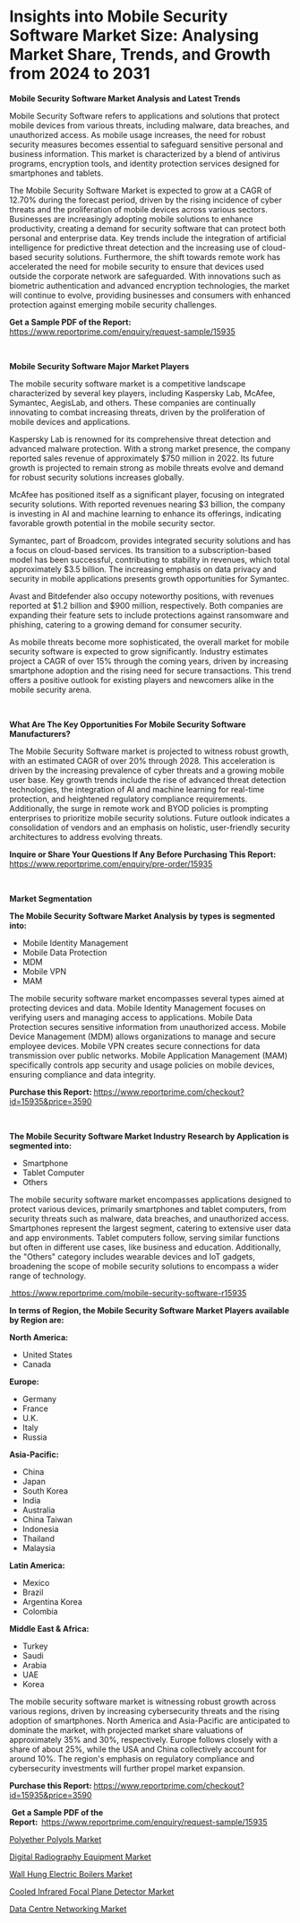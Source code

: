 <p><h1>Insights into Mobile Security Software Market Size: Analysing Market Share, Trends, and Growth from 2024 to 2031</h1></p><p><strong>Mobile Security Software Market Analysis and Latest Trends</strong></p>
<p><p>Mobile Security Software refers to applications and solutions that protect mobile devices from various threats, including malware, data breaches, and unauthorized access. As mobile usage increases, the need for robust security measures becomes essential to safeguard sensitive personal and business information. This market is characterized by a blend of antivirus programs, encryption tools, and identity protection services designed for smartphones and tablets.</p><p>The Mobile Security Software Market is expected to grow at a CAGR of 12.70% during the forecast period, driven by the rising incidence of cyber threats and the proliferation of mobile devices across various sectors. Businesses are increasingly adopting mobile solutions to enhance productivity, creating a demand for security software that can protect both personal and enterprise data. Key trends include the integration of artificial intelligence for predictive threat detection and the increasing use of cloud-based security solutions. Furthermore, the shift towards remote work has accelerated the need for mobile security to ensure that devices used outside the corporate network are safeguarded. With innovations such as biometric authentication and advanced encryption technologies, the market will continue to evolve, providing businesses and consumers with enhanced protection against emerging mobile security challenges.</p></p>
<p><strong>Get a Sample PDF of the Report:&nbsp;</strong> <a href="https://www.reportprime.com/enquiry/request-sample/15935?utm_campaign=1105&utm_medium=2&utm_source=Github&utm_content=ia&utm_term=30112024&utm_id=mobile-security-software">https://www.reportprime.com/enquiry/request-sample/15935</a></p>
<p>&nbsp;</p>
<p><strong>Mobile Security Software Major Market Players</strong></p>
<p><p>The mobile security software market is a competitive landscape characterized by several key players, including Kaspersky Lab, McAfee, Symantec, AegisLab, and others. These companies are continually innovating to combat increasing threats, driven by the proliferation of mobile devices and applications.</p><p>Kaspersky Lab is renowned for its comprehensive threat detection and advanced malware protection. With a strong market presence, the company reported sales revenue of approximately $750 million in 2022. Its future growth is projected to remain strong as mobile threats evolve and demand for robust security solutions increases globally.</p><p>McAfee has positioned itself as a significant player, focusing on integrated security solutions. With reported revenues nearing $3 billion, the company is investing in AI and machine learning to enhance its offerings, indicating favorable growth potential in the mobile security sector.</p><p>Symantec, part of Broadcom, provides integrated security solutions and has a focus on cloud-based services. Its transition to a subscription-based model has been successful, contributing to stability in revenues, which total approximately $3.5 billion. The increasing emphasis on data privacy and security in mobile applications presents growth opportunities for Symantec.</p><p>Avast and Bitdefender also occupy noteworthy positions, with revenues reported at $1.2 billion and $900 million, respectively. Both companies are expanding their feature sets to include protections against ransomware and phishing, catering to a growing demand for consumer security.</p><p>As mobile threats become more sophisticated, the overall market for mobile security software is expected to grow significantly. Industry estimates project a CAGR of over 15% through the coming years, driven by increasing smartphone adoption and the rising need for secure transactions. This trend offers a positive outlook for existing players and newcomers alike in the mobile security arena.</p></p>
<p>&nbsp;</p>
<p><strong>What Are The Key Opportunities For Mobile Security Software Manufacturers?</strong></p>
<p><p>The Mobile Security Software market is projected to witness robust growth, with an estimated CAGR of over 20% through 2028. This acceleration is driven by the increasing prevalence of cyber threats and a growing mobile user base. Key growth trends include the rise of advanced threat detection technologies, the integration of AI and machine learning for real-time protection, and heightened regulatory compliance requirements. Additionally, the surge in remote work and BYOD policies is prompting enterprises to prioritize mobile security solutions. Future outlook indicates a consolidation of vendors and an emphasis on holistic, user-friendly security architectures to address evolving threats.</p></p>
<p><strong>Inquire or Share Your Questions If Any Before Purchasing This Report:</strong> <a href="https://www.reportprime.com/enquiry/pre-order/15935?utm_campaign=1105&utm_medium=2&utm_source=Github&utm_content=ia&utm_term=30112024&utm_id=mobile-security-software">https://www.reportprime.com/enquiry/pre-order/15935</a></p>
<p>&nbsp;</p>
<p><strong>Market Segmentation</strong></p>
<p><strong>The Mobile Security Software Market Analysis by types is segmented into:</strong></p>
<p><ul><li>Mobile Identity Management</li><li>Mobile Data Protection</li><li>MDM</li><li>Mobile VPN</li><li>MAM</li></ul></p>
<p><p>The mobile security software market encompasses several types aimed at protecting devices and data. Mobile Identity Management focuses on verifying users and managing access to applications. Mobile Data Protection secures sensitive information from unauthorized access. Mobile Device Management (MDM) allows organizations to manage and secure employee devices. Mobile VPN creates secure connections for data transmission over public networks. Mobile Application Management (MAM) specifically controls app security and usage policies on mobile devices, ensuring compliance and data integrity.</p></p>
<p><strong>Purchase this Report:&nbsp;</strong><a href="https://www.reportprime.com/checkout?id=15935&price=3590&utm_campaign=1105&utm_medium=2&utm_source=Github&utm_content=ia&utm_term=30112024&utm_id=mobile-security-software">https://www.reportprime.com/checkout?id=15935&price=3590</a></p>
<p>&nbsp;</p>
<p><strong>The Mobile Security Software Market Industry Research by Application is segmented into:</strong></p>
<p><ul><li>Smartphone</li><li>Tablet Computer</li><li>Others</li></ul></p>
<p><p>The mobile security software market encompasses applications designed to protect various devices, primarily smartphones and tablet computers, from security threats such as malware, data breaches, and unauthorized access. Smartphones represent the largest segment, catering to extensive user data and app environments. Tablet computers follow, serving similar functions but often in different use cases, like business and education. Additionally, the "Others" category includes wearable devices and IoT gadgets, broadening the scope of mobile security solutions to encompass a wider range of technology.</p></p>
<p><a href="https://www.reportprime.com/mobile-security-software-r15935?utm_campaign=1105&utm_medium=2&utm_source=Github&utm_content=ia&utm_term=30112024&utm_id=mobile-security-software">&nbsp;https://www.reportprime.com/mobile-security-software-r15935</a></p>
<p><strong>In terms of Region, the Mobile Security Software Market Players available by Region are:</strong></p>
<p>
    <p> <strong> North America: </strong>
        <ul>
            <li>United States</li>
            <li>Canada</li>
        </ul>
        </p> 
    <p> <strong> Europe: </strong>
        <ul>
            <li>Germany</li>
            <li>France</li>
            <li>U.K.</li>
            <li>Italy</li>
            <li>Russia</li>
        </ul>
        </p> 
    <p> <strong> Asia-Pacific: </strong>
        <ul>
            <li>China</li>
            <li>Japan</li>
            <li>South Korea</li>
            <li>India</li>
            <li>Australia</li>
            <li>China Taiwan</li>
            <li>Indonesia</li>
            <li>Thailand</li>
            <li>Malaysia</li>
        </ul>
        </p> 
    <p> <strong> Latin America: </strong>
        <ul>
            <li>Mexico</li>
            <li>Brazil</li>
            <li>Argentina Korea</li>
            <li>Colombia</li>
        </ul>
        </p> 
    <p> <strong> Middle East & Africa: </strong>
        <ul>
            <li>Turkey</li>
            <li>Saudi</li>
            <li>Arabia</li>
            <li>UAE</li>
            <li>Korea</li>
        </ul>
    </p>
    </p>
<p><p>The mobile security software market is witnessing robust growth across various regions, driven by increasing cybersecurity threats and the rising adoption of smartphones. North America and Asia-Pacific are anticipated to dominate the market, with projected market share valuations of approximately 35% and 30%, respectively. Europe follows closely with a share of about 25%, while the USA and China collectively account for around 10%. The region's emphasis on regulatory compliance and cybersecurity investments will further propel market expansion.</p></p>
<p><strong>Purchase this Report: </strong><a href="https://www.reportprime.com/checkout?id=15935&price=3590&utm_campaign=1105&utm_medium=2&utm_source=Github&utm_content=ia&utm_term=30112024&utm_id=mobile-security-software">https://www.reportprime.com/checkout?id=15935&price=3590</a></p>
<p>&nbsp;<strong>Get a Sample PDF of the Report:&nbsp;&nbsp;</strong><a href="https://www.reportprime.com/enquiry/request-sample/15935?utm_campaign=1105&utm_medium=2&utm_source=Github&utm_content=ia&utm_term=30112024&utm_id=mobile-security-software">https://www.reportprime.com/enquiry/request-sample/15935</a></p>
<p><strong></strong></p>
<p><p><a href="https://www.linkedin.com/pulse/consumer-behavior-shifts-polyether-polyols-market-demand-ns1pe?utm_campaign=1105&utm_medium=2&utm_source=Github&utm_content=ia&utm_term=30112024&utm_id=mobile-security-software">Polyether Polyols Market</a></p><p><a href="https://www.linkedin.com/pulse/current-evaluation-future-growth-potential-digital-radiography-yvizc?utm_campaign=1105&utm_medium=2&utm_source=Github&utm_content=ia&utm_term=30112024&utm_id=mobile-security-software">Digital Radiography Equipment Market</a></p><p><a href="https://issuu.com/reportprime-2/docs/wall-hung-electric-boilers-market-size-2030.pptx?utm_campaign=1105&utm_medium=2&utm_source=Github&utm_content=ia&utm_term=30112024&utm_id=mobile-security-software">Wall Hung Electric Boilers Market</a></p><p><a href="https://issuu.com/reportprime-2/docs/cooled-infrared-focal-plane-detector-market-size-2?utm_campaign=1105&utm_medium=2&utm_source=Github&utm_content=ia&utm_term=30112024&utm_id=mobile-security-software">Cooled Infrared Focal Plane Detector Market</a></p><p><a href="https://github.com/NorbertYates/Market-Research-Report-List-7/blob/main/data-centre-networking-market.md?utm_campaign=1105&utm_medium=2&utm_source=Github&utm_content=ia&utm_term=30112024&utm_id=mobile-security-software">Data Centre Networking Market</a></p></p>